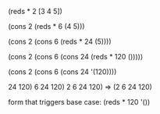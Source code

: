 (reds * 2 [3 4 5])

(cons 2 (reds * 6 (4 5)))

(cons 2 (cons 6 (reds * 24 (5))))

(cons 2 (cons 6 (cons 24 (reds * 120 ()))))

(cons 2 (cons 6 (cons 24 '(120))))

24 120)
6 24 120)
2 6 24 120)
=> (2 6 24 120)

form that triggers base case: (reds * 120 '())
